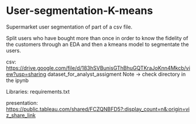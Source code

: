 # User-segmentation-K-means

Supermarket user segmentation of part of a csv file.

Split users who have bought more than once in order to know the fidelity of the customers
through an EDA and then a kmeans model to segmentate the users.


csv: https://drive.google.com/file/d/183hSVBunisGThBhuGQTKraJoKnn4Mkcb/view?usp=sharing
    dataset_for_analyst_assigment
    Note -> check directory in the ipynb


Libraries: requirements.txt

presentation: https://public.tableau.com/shared/FCZQNBFD5?:display_count=n&:origin=viz_share_link
